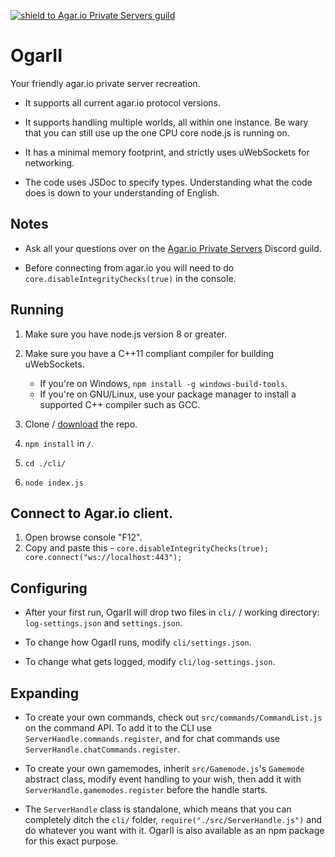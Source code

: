 [![shield to Agar.io Private Servers guild](https://discordapp.com/api/guilds/407210435721560065/embed.png?style=shield)](https://discord.gg/XcKgShT)

# OgarII

Your friendly agar.io private server recreation.

- It supports all current agar.io protocol versions.

- It supports handling multiple worlds, all within one instance. Be wary that you can still use up the one CPU core node.js is running on.

- It has a minimal memory footprint, and strictly uses uWebSockets for networking.

- The code uses JSDoc to specify types. Understanding what the code does is down to your understanding of English.

## Notes

- Ask all your questions over on the [Agar.io Private Servers](https://discord.gg/66X2ESb) Discord guild.

- Before connecting from agar.io you will need to do `core.disableIntegrityChecks(true)` in the console.

## Running

1. Make sure you have node.js version 8 or greater.

2. Make sure you have a C++11 compliant compiler for building uWebSockets.
    - If you're on Windows, `npm install -g windows-build-tools`.
    - If you're on GNU/Linux, use your package manager to install a supported C++ compiler such as GCC.

3. Clone / [download](https://github.com/Luka967/OgarII/archive/master.zip) the repo.

4. `npm install` in `/`.

5. `cd ./cli/`

6. `node index.js`

## Connect to Agar.io client.
1. Open browse console "F12".
2. Сopy and paste this - `core.disableIntegrityChecks(true); core.connect("ws://localhost:443");`

## Configuring

- After your first run, OgarII will drop two files in `cli/` / working directory: `log-settings.json` and `settings.json`.

- To change how OgarII runs, modify `cli/settings.json`.

- To change what gets logged, modify `cli/log-settings.json`.

## Expanding

- To create your own commands, check out `src/commands/CommandList.js` on the command API. To add it to the CLI use `ServerHandle.commands.register`, and for chat commands use `ServerHandle.chatCommands.register`.

- To create your own gamemodes, inherit `src/Gamemode.js`'s `Gamemode` abstract class, modify event handling to your wish, then add it with `ServerHandle.gamemodes.register` before the handle starts.

- The `ServerHandle` class is standalone, which means that you can completely ditch the `cli/` folder, `require("./src/ServerHandle.js")` and do whatever you want with it. OgarII is also available as an npm package for this exact purpose.
